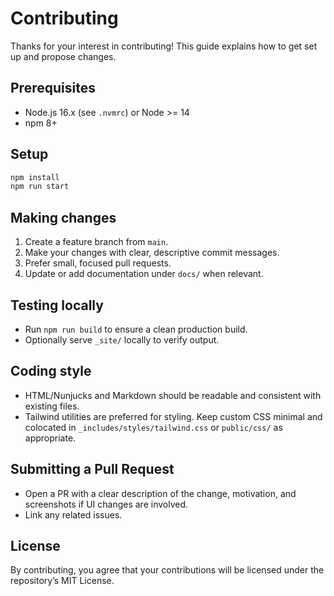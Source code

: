 # Contributing

Thanks for your interest in contributing! This guide explains how to get set up and propose changes.

## Prerequisites
- Node.js 16.x (see `.nvmrc`) or Node >= 14
- npm 8+

## Setup
```bash
npm install
npm run start
```

## Making changes
1. Create a feature branch from `main`.
2. Make your changes with clear, descriptive commit messages.
3. Prefer small, focused pull requests.
4. Update or add documentation under `docs/` when relevant.

## Testing locally
- Run `npm run build` to ensure a clean production build.
- Optionally serve `_site/` locally to verify output.

## Coding style
- HTML/Nunjucks and Markdown should be readable and consistent with existing files.
- Tailwind utilities are preferred for styling. Keep custom CSS minimal and colocated in `_includes/styles/tailwind.css` or `public/css/` as appropriate.

## Submitting a Pull Request
- Open a PR with a clear description of the change, motivation, and screenshots if UI changes are involved.
- Link any related issues.

## License
By contributing, you agree that your contributions will be licensed under the repository’s MIT License.